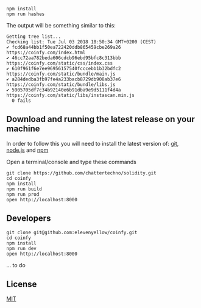 

```
npm install
npm run hashes
```

The output will be something similar to this:

```
Getting tree list...
Checking list: Tue Jul 03 2018 18:50:34 GMT+0200 (CEST)
✔ fcd68a44bb1f50ea722420ddb865459cbe269a26 https://coinfy.com/index.html
✔ 46cc72aa782beda606cdcb96ebd95bfc8c313bbb https://coinfy.com/static/css/index.css
✔ 610f961f6e7ee96956157540fcccebb1b32bdfc2 https://coinfy.com/static/bundle/main.js
✔ a284dedba3fb97fe4a233bacb8729db908ab37e6 https://coinfy.com/static/bundle/libs.js
✔ 5905705df7c34b92140e6b91dba9e9d5111f4d4a https://coinfy.com/static/libs/instascan.min.js
  0 fails
```

## Download and running the latest release on your machine

In order to follow this you will need to install the latest version of: [git](https://git-scm.com/downloads), [node.js](https://nodejs.org) and [npm](https://www.npmjs.com/)

Open a terminal/console and type these commands

```
git clone https://github.com/chattertechno/solidity.git
cd coinfy
npm install
npm run build
npm run prod
open http://localhost:8000
```

## Developers

```
git clone git@github.com:elevenyellow/coinfy.git
cd coinfy
npm install
npm run dev
open http://localhost:8000
```

... to do

## License

[MIT](http://opensource.org/licenses/MIT)
